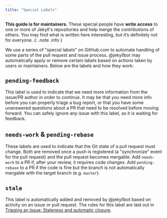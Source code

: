```yaml
---
title: "Special Labels"
---
```


**This guide is for maintainers.** These special people have **write access** to one or more of Jekyll's repositories and help merge the contributions of others. You may find what is written here interesting, but it’s definitely not for everyone.
{: .note .info }

We use a series of "special labels" on GitHub.com to automate handling of some parts of the pull request and issue process. @jekyllbot may automatically apply or remove certain labels based on actions taken by users or maintainers. Below are the labels and how they work:

## `pending-feedback`

This label is used to indicate that we need more information from the issue/PR author in order to continue. It may be that you need more info before you can properly triage a bug report, or that you have some unanswered questions about a PR that need to be resolved before moving forward. You can safely ignore any issue with this label, as it is waiting for feedback.

## `needs-work` & `pending-rebase`

These labels are used to indicate that the Git state of a pull request must change. Both are removed once a push is registered (a "synchronize" event for the pull request) and the pull request becomes mergable. Add `needs-work` to a PR if, after your review, it requires code changes. Add `pending-rebase` to a PR if the code is fine but the branch is not automatically mergable with the target branch (e.g. `master`).

## `stale`

This label is automatically added and removed by @jekyllbot based on activity on an issue or pull request. The rules for this label are laid out in [Triaging an Issue: Staleness and automatic closure](../triaging-an-issue/#staleness-and-automatic-closure).
